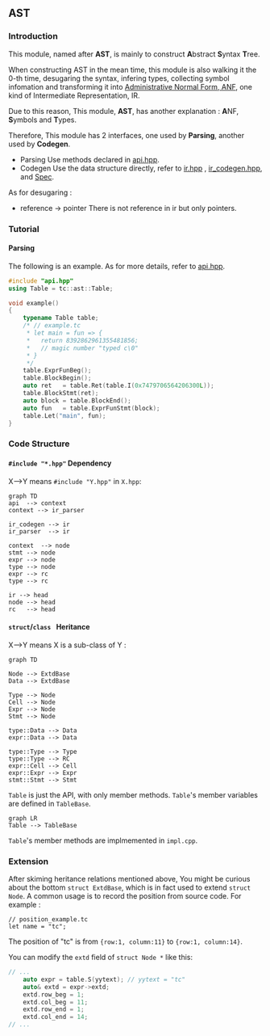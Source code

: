 ## AST
### Introduction
This module, named after **AST**, is mainly to construct **A**bstract **S**yntax **T**ree.

When constructing AST in the mean time, this module is also walking it the 0-th time, desugaring the syntax, infering types, collecting symbol infomation and transforming it into [Administrative Normal Form, ANF](https://en.wikipedia.org/wiki/A-normal_form), one kind of Intermediate Representation, IR.

Due to this reason, This module, **AST**, has another explanation : **A**NF, **S**ymbols and **T**ypes.

Therefore, This module has 2 interfaces, one used by **Parsing**, another used by **Codegen**.

- Parsing
  Use methods declared in [api.hpp](./api.hpp).
- Codegen 
  Use the data structure directly, refer to [ir.hpp](./ir.hpp) , [ir_codegen.hpp](./ir_codegen.cpp), and [Spec](../../spec/IR.md).

As for desugaring :
- reference -> pointer
  There is not reference in ir but only pointers.

### Tutorial
#### Parsing
The following is an example. As for more details, refer to [api.hpp](./api.hpp).

```cpp
#include "api.hpp"
using Table = tc::ast::Table;

void example()
{
    typename Table table;
    /* // example.tc
     * let main = fun => {
     *   return 8392862961355481856;
     *   // magic number "typed c\0"
     * }
     */ 
    table.ExprFunBeg();
    table.BlockBegin();
    auto ret   = table.Ret(table.I(0x7479706564206300L));
    table.BlockStmt(ret);
    auto block = table.BlockEnd();
    auto fun   = table.ExprFunStmt(block);
    table.Let("main", fun);
}
```

### Code Structure
#### ```#include "*.hpp"``` Dependency
X-->Y means ```#include "Y.hpp"``` in ```X.hpp```: 
```Mermaid
graph TD
api  --> context
context --> ir_parser

ir_codegen --> ir
ir_parser  --> ir

context  --> node
stmt --> node
expr --> node
type --> node
expr --> rc
type --> rc

ir --> head
node --> head
rc   --> head
```
#### ```struct```/```class ``` Heritance
X-->Y means X is a sub-class of Y : 
```Mermaid
graph TD

Node --> ExtdBase
Data --> ExtdBase

Type --> Node
Cell --> Node
Expr --> Node
Stmt --> Node

type::Data --> Data
expr::Data --> Data

type::Type --> Type
type::Type --> RC
expr::Cell --> Cell
expr::Expr --> Expr
stmt::Stmt --> Stmt

```

```Table``` is just the API, with only member methods. 
```Table```'s member variables are defined in ```TableBase```.

```Mermaid
graph LR
Table --> TableBase
```
```Table```'s member methods are implmemented in ```impl.cpp```.

### Extension
After skiming heritance relations mentioned above, You might be curious about the bottom ```struct ExtdBase```, which is in fact used to extend ```struct Node```.
A common usage is to record the position from source code.
For example : 
```tc
// position_example.tc
let name = "tc";
```
The position of "tc" is from ```{row:1, column:11}``` to ```{row:1, column:14}```.

You can modify the ```extd``` field of ```struct Node *``` like this:
```cpp
// ...
    auto expr = table.S(yytext); // yytext = "tc"
    auto& extd = expr->extd;
    extd.row_beg = 1;
    extd.col_beg = 11;
    extd.row_end = 1;
    extd.col_end = 14;
// ...
```

